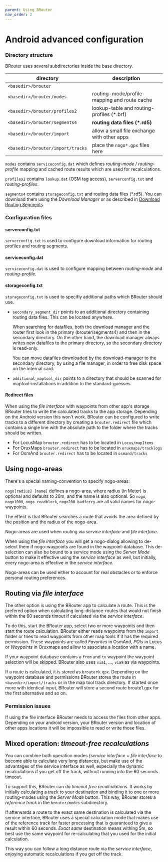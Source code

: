 ```yaml
---
parent: Using BRouter
nav_order: 2
---
```


# Android advanced configuration

### Directory structure

BRouter uses several subdirectories inside the base directory.

| directory                         | description                                  |
| --------------------------------- | -------------------------------------------- |
| `<basedir>/brouter`               |                                              |
| `<basedir>/brouter/modes`         | routing-mode/profile mapping and route cache |
| `<basedir>/brouter/profiles2`     | lookup-table and routing-profiles (\*.brf)   |
| `<basedir>/brouter/segments4`     | **routing data files (\*.rd5)**              |
| `<basedir>/brouter/import`        | allow a small file exchange with other apps  |
| `<basedir>/brouter/import/tracks` | place the `nogo*.gpx` files here             |

`modes` contains `serviceconfig.dat` which defines _routing-mode_ /
_routing-profile_ mapping and cached route results which are used for
recalculations.

`profiles2` contains `lookup.dat` (OSM tag access), `serverconfig.txt` and
_routing-profiles_.

`segments4` contains `storageconfig.txt` and routing data files (\*.rd5). You
can download them using the _Download Manager_ or as described in
[Download Routing Segments](download_segments.md).

### Configuration files

#### serverconfig.txt

`serverconfig.txt` is used to configure download information for routing
profiles and routing segments.

#### serviceconfig.dat

`serviceconfig.dat` is used to configure mapping between _routing-mode_ and
_routing-profile_.

#### storageconfig.txt

`storageconfig.txt` is used to specifiy additional paths which BRouter should
use.

* `secondary_segment_dir` points to an additional directory containing routing
  data files. This can be located anywhere.

  When searching for datafiles, both the download manager and the router first
  look in the primary (brouter/segments4) and then in the secondary directory.
  On the other hand, the download manager always writes new datafiles to the
  primary directory, so the secondary directory is read-only.

  You can move datafiles downloaded by the download-manager to the secondary
  directory, by using a file manager, in order to free disk space on the
  internal card.

* `additional_maptool_dir` points to a directory that should be scanned for
  maptool-installations in addition to the standard-guesses.

#### Redirect files

When using the _file interface_ with waypoints from other app's storage BRouter
tries to write the calculated tracks to the app storage. Depending on the
Android version this won't work. BRouter can be configured to write tracks to a
different directory by creating a `brouter.redirect` file which contains a
single line with the absolute path to the folder where the tracks should be
written.

* For LocusMap `brouter.redirect` has to be located in `Locus/mapItems`
* For OruxMaps `brouter.redirect` has to be located in `oruxmaps/tracklogs`
* For OsmAnd `brouter.redirect` has to be located in `osmand/tracks`

## Using nogo-areas

There's a special naming-convention to specify nogo-areas:

`nogo[radius] [name]` defines a nogo-area, where radius (in Meter) is optional
and defaults to 20m, and the name is also optional. So `nogo`, `nogo1000`, `nogo
roadblock`, `nogo200 badferry` are all valid names for nogo-waypoints.

The effect is that BRouter searches a route that avoids the area defined by the
position and the radius of the nogo-area.

Nogo-areas are used when routing via _service interface_ and _file interface_.

When using the _file interface_ you will get a nogo-dialog allowing to de-select
them if nogo-waypoints are found in the waypoint-database. This de-selection can
also be bound to a service mode using the _Server Mode_ button to make it
effective using the _service interface_ as well, but initially, every nogo-area
is effective in the _service interface_.

Nogo-areas can be used either to account for real obstacles or to enforce
personal routing preferences.

## Routing via _file interface_

The other option is using the BRouter app to calculate a route. This is the
prefered option when calculating long-distance-routes that would not finish
within the 60 seconds timout if calculated via the _service interface_.

To do this, start the BRouter app, select two or more waypoints and then start
the route calculation. BRouter either reads waypoints from the `import` folder
or tries to read waypoints from other map tools if it has the required
permission. These waypoints are called _Favorites_ in OsmAnd, _POIs_ in Locus or
_Waypoints_ in Oruxmaps and allow to associate a location with a name.

If your waypoint database contains a `from` and `to` waypoint the waypoint
selection will be skipped. BRouter also uses `via1`, ..., `via9` as via
waypoints.

If a route is calculated, it is stored as `brouter0.gpx`. Depending on the
waypoint database and permissions BRouter stores the route in
`<basedir>/import/tracks` or in the map tool track directory. If started once
more with identical input, BRouter will store a second route broute1.gpx for the
first alternative and so on.

### Permission issues

If using the file interface BRouter needs to access the files from other apps.
Depending on your android version, your BRouter version and location of other
apps locations it will be impossible to read or write those files.

## Mixed operation: _timeout-free recalculations_

You can combine both operation modes (_service interface_ + _file interface_ to
become able to calculate very long distances, but make use of the advantages of
the service interface as well, especially the dynamic recalculations if you get
off the track, without running into the 60 seconds timeout.

To support this, BRouter can do _timeout free recalculations_. It works by
initially calculating a track to your destination and binding it to one or more
routing-modes using the _Server Mode_ button. This way, BRouter stores a
_reference track_ in the `brouter/modes` subdirectory.

If afterwards a route to the exact same destination is calculated via the
service interface, BRouter uses a special calculation mode that makes use of the
reference track for faster processing that is guaranteed to give a result within
60 seconds. _Exact same_ destination means withing 5m, so best use the same
waypoint for re-calculating that you used for the initial calculation.

This way you can follow a long distance route via the _service interface_,
enjoying automatic recalculations if you get off the track.
